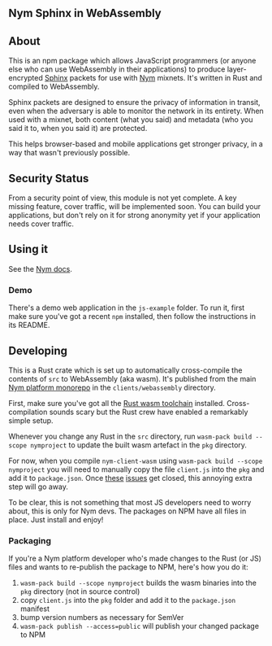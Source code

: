 ## Nym Sphinx in WebAssembly

## About

This is an npm package which allows JavaScript programmers (or anyone else who can use WebAssembly in their applications) to produce layer-encrypted [Sphinx](http://www0.cs.ucl.ac.uk/staff/G.Danezis/papers/sphinx-eprint.pdf) packets for use with [Nym](https://nymtech.net/docs) mixnets. It's written in Rust and compiled to WebAssembly.

Sphinx packets are designed to ensure the privacy of information in transit, even when the adversary is able to monitor the network in its entirety. When used with a mixnet, both content (what you said) and metadata (who you said it to, when you said it) are protected.

This helps browser-based and mobile applications get stronger privacy, in a way that wasn't previously possible.

## Security Status 

From a security point of view, this module is not yet complete. A key missing feature, cover traffic, will be implemented soon. You can build your applications, but don't rely on it for strong anonymity yet if your application needs cover traffic.

## Using it

See the [Nym docs](https://nymtech.net/docs).

### Demo

There's a demo web application in the `js-example` folder. To run it, first make sure you've got a recent `npm` installed, then follow the instructions in its README.

## Developing

This is a Rust crate which is set up to automatically cross-compile the contents of `src` to WebAssembly (aka wasm). It's published from the main [Nym platform monorepo](https://github.com/nymtech/nym) in the `clients/webassembly` directory.

First, make sure you've got all the [Rust wasm toolchain](https://rustwasm.github.io/book/game-of-life/setup.html) installed. Cross-compilation sounds scary but the Rust crew have enabled a remarkably simple setup.

Whenever you change any Rust in the `src` directory, run `wasm-pack build --scope nymproject` to update the built wasm artefact in the `pkg` directory.

For now, when you compile `nym-client-wasm` using `wasm-pack build --scope nymproject` you will need to manually copy the file `client.js`  into the `pkg` and add it to `package.json`. Once [these](https://github.com/rustwasm/wasm-pack/issues/840) [issues](https://github.com/rustwasm/rfcs/pull/8#issuecomment-564725214) get closed, this annoying extra step will go away.

To be clear, this is not something that most JS developers need to worry about, this is only for Nym devs. The packages on NPM have all files in place. Just install and enjoy!

### Packaging

If you're a Nym platform developer who's made changes to the Rust (or JS) files and wants to re-publish the package to NPM, here's how you do it: 

1. `wasm-pack build --scope nymproject` builds the wasm binaries into the `pkg` directory (not in source control)
2. copy `client.js` into the `pkg` folder and add it to the `package.json` manifest
3. bump version numbers as necessary for SemVer
4. `wasm-pack publish --access=public` will publish your changed package to NPM
